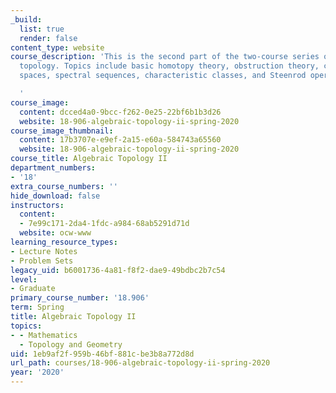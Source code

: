 ```yaml
---
_build:
  list: true
  render: false
content_type: website
course_description: 'This is the second part of the two-course series on algebraic
  topology. Topics include basic homotopy theory, obstruction theory, classifying
  spaces, spectral sequences, characteristic classes, and Steenrod operations.

  '
course_image:
  content: dcced4a0-9bcc-f262-0e25-22bf6b1b3d26
  website: 18-906-algebraic-topology-ii-spring-2020
course_image_thumbnail:
  content: 17b3707e-e9ef-2a15-e60a-584743a65560
  website: 18-906-algebraic-topology-ii-spring-2020
course_title: Algebraic Topology II
department_numbers:
- '18'
extra_course_numbers: ''
hide_download: false
instructors:
  content:
  - 7e99c171-2da4-1fdc-a984-68ab5291d71d
  website: ocw-www
learning_resource_types:
- Lecture Notes
- Problem Sets
legacy_uid: b6001736-4a81-f8f2-dae9-49bdbc2b7c54
level:
- Graduate
primary_course_number: '18.906'
term: Spring
title: Algebraic Topology II
topics:
- - Mathematics
  - Topology and Geometry
uid: 1eb9af2f-959b-46bf-881c-be3b8a772d8d
url_path: courses/18-906-algebraic-topology-ii-spring-2020
year: '2020'
---
```

